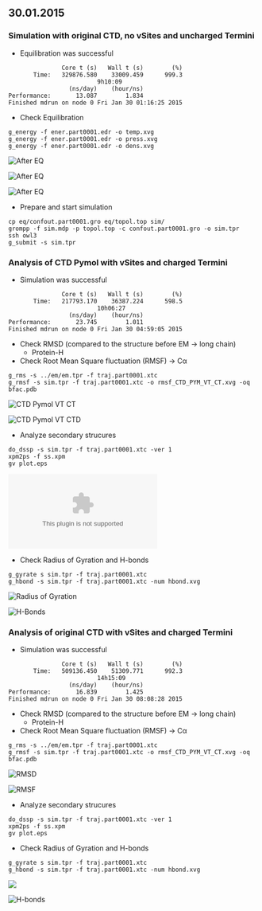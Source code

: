 ## 30.01.2015

### Simulation with original CTD, no vSites and uncharged Termini

* Equilibration was successful

```
               Core t (s)   Wall t (s)        (%)
       Time:   329876.580    33009.459      999.3
                         9h10:09
                 (ns/day)    (hour/ns)
Performance:       13.087        1.834
Finished mdrun on node 0 Fri Jan 30 01:16:25 2015

``` 

* Check Equilibration

```
g_energy -f ener.part0001.edr -o temp.xvg
g_energy -f ener.part0001.edr -o press.xvg
g_energy -f ener.part0001.edr -o dens.xvg

```


![After EQ](https://github.com/sagar87/MD/raw/master/300115/temp_CTD_NVT_NCT.xvg_.png)

![After EQ](https://github.com/sagar87/MD/raw/master/300115/press_CTD_NVT_NCT.xvg_.png)

![After EQ](https://github.com/sagar87/MD/raw/master/300115/dens_CTD_NVT_NCT.xvg_.png)

* Prepare and start simulation

```
cp eq/confout.part0001.gro eq/topol.top sim/
grompp -f sim.mdp -p topol.top -c confout.part0001.gro -o sim.tpr
ssh owl3
g_submit -s sim.tpr
```

### Analysis of CTD Pymol with vSites and charged Termini

* Simulation was successful

```
               Core t (s)   Wall t (s)        (%)
       Time:   217793.170    36387.224      598.5
                         10h06:27
                 (ns/day)    (hour/ns)
Performance:       23.745        1.011
Finished mdrun on node 0 Fri Jan 30 04:59:05 2015
```

* Check RMSD (compared to the structure before EM → long chain)
    * Protein-H
* Check Root Mean Square fluctuation (RMSF) → Cα 
    
```
g_rms -s ../em/em.tpr -f traj.part0001.xtc 
g_rmsf -s sim.tpr -f traj.part0001.xtc -o rmsf_CTD_PYM_VT_CT.xvg -oq bfac.pdb
```

![CTD Pymol VT CT](https://github.com/sagar87/MD/raw/master/300115/rmsd.xvg_.png)

![CTD Pymol VT CTD](https://github.com/sagar87/MD/raw/master/300115/rmsf_CTD_PYM_VT_CT.xvg_.png)

* Analyze secondary strucures

```
do_dssp -s sim.tpr -f traj.part0001.xtc -ver 1
xpm2ps -f ss.xpm
gv plot.eps
```

![Secondary Structures](https://github.com/sagar87/MD/raw/master/300115/plot.eps)

* Check Radius of Gyration and H-bonds

```
g_gyrate s sim.tpr -f traj.part0001.xtc
g_hbond -s sim.tpr -f traj.part0001.xtc -num hbond.xvg
```

![Radius of Gyration](https://github.com/sagar87/MD/raw/master/300115/gyrate_CTD_PYM_VT_CT.png)

![H-Bonds](https://github.com/sagar87/MD/raw/master/300115/hbond_CTD_PYM_CT_VT.xvg_.png)

### Analysis of original CTD with vSites and charged Termini

* Simulation was successful


```
               Core t (s)   Wall t (s)        (%)
       Time:   509136.450    51309.771      992.3
                         14h15:09
                 (ns/day)    (hour/ns)
Performance:       16.839        1.425
Finished mdrun on node 0 Fri Jan 30 08:08:28 2015
```

* Check RMSD (compared to the structure before EM → long chain)
    * Protein-H
* Check Root Mean Square fluctuation (RMSF) → Cα 
    
```
g_rms -s ../em/em.tpr -f traj.part0001.xtc 
g_rmsf -s sim.tpr -f traj.part0001.xtc -o rmsf_CTD_PYM_VT_CT.xvg -oq bfac.pdb
```

![RMSD](https://github.com/sagar87/MD/raw/master/300115/rmsd_CTD_VS_CT.xvg_.png)

![RMSF](https://github.com/sagar87/MD/raw/master/300115/rmsf_CTD_VS_CT.xvg_.png)

* Analyze secondary strucures

```
do_dssp -s sim.tpr -f traj.part0001.xtc -ver 1
xpm2ps -f ss.xpm
gv plot.eps
```

* Check Radius of Gyration and H-bonds

```
g_gyrate s sim.tpr -f traj.part0001.xtc
g_hbond -s sim.tpr -f traj.part0001.xtc -num hbond.xvg
```

![](https://github.com/sagar87/MD/raw/master/300115/gyrate_CTD_VS_CT.png)

![H-bonds](https://github.com/sagar87/MD/raw/master/300115/hbond_CTD_VS_CT.xvg_.png)

